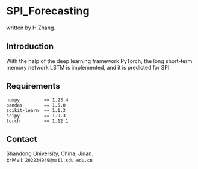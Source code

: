 # SPI_Forecasting

written by H.Zhang.

## Introduction

With the help of the deep learning framework PyTorch, the long short-term memory network LSTM is implemented, and it is predicted for SPI.

## Requirements

```
numpy         == 1.23.4
pandas        == 1.5.0
scikit-learn  == 1.1.3
scipy         == 1.9.3
torch         == 1.12.1
```

## Contact 

Shandong University, China, Jinan.<br>
E-Mail: `202234949@mail.sdu.edu.cn`
